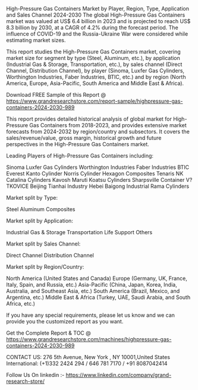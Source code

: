 High-Pressure Gas Containers Market by Player, Region, Type, Application and Sales Channel 2024-2030
The global High-Pressure Gas Containers market was valued at US$ 6.4 billion in 2023 and is projected to reach US$ 8.3 billion by 2030, at a CAGR of 4.2% during the forecast period. The influence of COVID-19 and the Russia-Ukraine War were considered while estimating market sizes.

This report studies the High-Pressure Gas Containers market, covering market size for segment by type (Steel, Aluminum, etc.), by application (Industrial Gas & Storage, Transportation, etc.), by sales channel (Direct Channel, Distribution Channel), by player (Sinoma, Luxfer Gas Cylinders, Worthington Industries, Faber Industries, BTIC, etc.) and by region (North America, Europe, Asia-Pacific, South America and Middle East & Africa).

Download FREE Sample of this Report @ https://www.grandresearchstore.com/report-sample/highpressure-gas-containers-2024-2030-989

This report provides detailed historical analysis of global market for High-Pressure Gas Containers from 2018-2023, and provides extensive market forecasts from 2024-2032 by region/country and subsectors. It covers the sales/revenue/value, gross margin, historical growth and future perspectives in the High-Pressure Gas Containers market.

Leading Players of High-Pressure Gas Containers including:

Sinoma
Luxfer Gas Cylinders
Worthington Industries
Faber Industries
BTIC
Everest Kanto Cylinder
Norris Cylinder
Hexagon Composites
Tenaris
NK
Catalina Cylinders
Kavosh
Maruti Koatsu Cylinders
Sharpsville Container
V?TKOVICE
Beijing Tianhai Industry
Hebei Baigong Industrial
Rama Cylinders

Market split by Type:

Steel
Aluminum
Composites

Market split by Application:

Industrial Gas & Storage
Transportation
Life Support
Others

Market split by Sales Channel:

Direct Channel
Distribution Channel

Market split by Region/Country:

North America (United States and Canada)
Europe (Germany, UK, France, Italy, Spain, and Russia, etc.)
Asia-Pacific (China, Japan, Korea, India, Australia, and Southeast Asia, etc.)
South America (Brazil, Mexico, and Argentina, etc.)
Middle East & Africa (Turkey, UAE, Saudi Arabia, and South Africa, etc.)

If you have any special requirements, please let us know and we can provide you the customized report as you want.

Get the Complete Report & TOC @ https://www.grandresearchstore.com/machines/highpressure-gas-containers-2024-2030-989

CONTACT US:
276 5th Avenue, New York , NY 10001,United States
International: (+1)332 2424 294 / 646 781 7170 / +91 8087042414

Follow Us On linkedin :- https://www.linkedin.com/company/grand-research-store/

